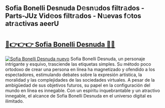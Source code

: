 ## Sofia Bonelli Desnuda D𝚎sn𝚞dos filtr𝚊dos - Parts-JUz Vid𝚎os filtr𝚊dos - N𝚞evas f𝚘tos atr𝚊ctivas aeerU

# <h2><a href="http://mbc11t.tromn.icu/?c=Sofia+Bonelli+Desnuda">🔗👉👉👉 Sofia Bonelli Desnuda 🔗🔗</a></h2>

[![Sofia Bonelli Desnuda nuevo](https://i.imgur.com/pEAQMta.gif)](http://mbc11t.tromn.icu/?c=Sofia+Bonelli+Desnuda)
Sofia Bonelli Desnuda, un personaje intrigante y esquivo, trasciende las etiquetas simples. Su método poco ortodoxo de crear una persona en línea ha magnetizado y ofendido a los espectadores, estimulando debates sobre la expresión artística, la moralidad y las complejidades de las sociedades virtuales. A pesar de la ambigüedad de sus objetivos futuros, su papel en la configuración del mundo en línea es innegable. Con un espíritu inquebrantable y un atractivo innegable, el alcance de Sofia Bonelli Desnuda en el universo digital es ilimitado.
